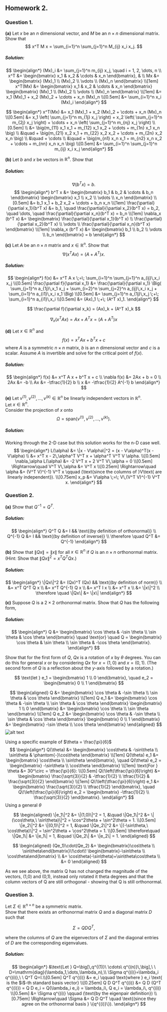 ## Homework 2. 

### Question 1. 

**(a)** Let $x$ be an $n$ dimensional vector, and $M$ be an $n \times n$ dimensional matrix. Show that 
$$
x^T M x = \sum_{i=1}^n \sum_{j=1}^n M_{ij} x_i x_j.
$$  

##### Solution:
$$
\begin{align*}
(Mx)_i &= \sum_{j=1}^n m_{ij} x_j, \quad i = 1, 2, \dots, n \\
x^T &= 
\begin{bmatrix}
x_1 & x_2 & \cdots & x_n
\end{bmatrix}, & \\ 
Mx &=
\begin{bmatrix}
(Mx)_1 \\
(Mx)_2 \\
\vdots \\
(Mx)_n
\end{bmatrix} \\[1em]
x^T(Mx) &= 
\begin{bmatrix}
x_1 & x_2 & \cdots & x_n
\end{bmatrix}
\begin{bmatrix}
(Mx)_1 \\
(Mx)_2 \\
\vdots \\
(Mx)_n
\end{bmatrix} \\[1em]
&= x_1 (Mx)_1 + x_2 (Mx)_2 + \cdots + x_n (Mx)_n \\[0.5em]
&= \sum_{i=1}^n x_i (Mx)_i
\end{align*}
$$

$$
\begin{align*}
x^T(Mx) &= x_1 (Mx)_1 + x_2 (Mx)_2 + \cdots + x_n (Mx)_n \\[0.5em]
&= x_1 \left( \sum_{j=1}^n m_{1j} x_j \right) + x_2 \left( \sum_{j=1}^n m_{2j} x_j \right) + \cdots + x_n \left( \sum_{j=1}^n m_{nj} x_j \right) \\[0.5em] \\
&= \big(m_{11} x_1 x_1 + m_{12} x_1 x_2 + \cdots + m_{1n} x_1 x_n \big) \\ 
&\quad + \big(m_{21} x_2 x_1 + m_{22} x_2 x_2 + \cdots + m_{2n} x_2 x_n \big) \\
&\quad + \cdots \\
&\quad + \big(m_{n1} x_n x_1 + m_{n2} x_n x_2 + \cdots + m_{nn} x_n x_n \big) \\[0.5em]
&= \sum_{i=1}^n \sum_{j=1}^n m_{ij} x_i x_j
\end{align*}
$$
<div style="page-break-after: always;"></div>

**(b)** Let $b$ and $x$ be vectors in $\mathbb{R}^n$. Show that 

##### Solution:
$$
\nabla (b^T x) = b.
$$
$$
\begin{align*}
b^T x &= 
\begin{bmatrix}
b_1 & b_2 & \cdots & b_n
\end{bmatrix}
\begin{bmatrix}
x_1 \\
x_2 \\
\vdots \\
x_n
\end{bmatrix} \\[0.5em]
&= b_1 x_1 + b_2 x_2 + \cdots + b_n x_n \\[1em]
\frac{\partial}{\partial x_1}(b^T x) &= b_1, \quad 
\frac{\partial}{\partial x_2}(b^T x) = b_2, \quad \dots, \quad
\frac{\partial}{\partial x_n}(b^T x) = b_n \\[1em]
\nabla_x (b^T x) &=
\begin{bmatrix}
\frac{\partial}{\partial x_1}(b^T x) \\
\frac{\partial}{\partial x_2}(b^T x) \\
\vdots \\
\frac{\partial}{\partial x_n}(b^T x)
\end{bmatrix} \\[1em]
\nabla_x (b^T x) &= 
\begin{bmatrix}
b_1 \\
b_2 \\
\vdots \\
b_n
\end{bmatrix} 
= b
\end{align*}
$$

**(c)** Let $A$ be an $n \times n$ matrix and $x \in \mathbb{R}^n$.  Show that 
$$
\nabla (x^T A x) = (A + A^T)x.
$$  

##### Solution:
$$
\begin{align*}
f(x) &= x^T A x \;=\; \sum_{i=1}^n \sum_{j=1}^n a_{ij}\,x_i x_j \\[0.5em]
\frac{\partial f}{\partial x_1}
&= \frac{\partial}{\partial x_1}
   \Big( \sum_{j=1}^n a_{1j}\,x_1 x_j 
        + \sum_{i=2}^n \sum_{j=2}^n a_{ij}\,x_i x_j
        + \sum_{i=1}^n a_{i1}\,x_i x_1 \Big) \\[0.5em]
&= \sum_{j=1}^n a_{1j}\,x_j \;+\; \sum_{i=1}^n a_{i1}\,x_i \\[0.5em]
&= (Ax)_1 \;+\; (A^T x)_1.
\end{align*}
$$

$$
\frac{\partial f}{\partial x_k} = (Ax)_k + (A^T x)_k
$$

$$
\nabla_x \big(x^T A x\big) = Ax + A^T x = (A + A^T)x
$$
<div style="page-break-after: always;"></div>


**(d)** Let $x \in \mathbb{R}^n$ and 
$$
f(x) = x^T A x + b^T x + c
$$ 
where $A$ is a symmetric $n \times n$ matrix, $b$ is an $n$ dimensional vector and $c$ is a scalar.   Assume $A$ is invertible and solve for the critical point of $f(x)$.  

##### Solution:
$$
\begin{align*}
f(x) &= x^T A x + b^T x + c \\
\nabla f(x) &= 2Ax + b = 0 \\
2Ax &= -b \\
Ax &= -\tfrac{1}{2} b \\
x &= -\tfrac{1}{2} A^{-1} b
\end{align*}
$$

**(e)** Let $v^{(1)}, v^{(2)}, \ldots, v^{(k)} \in \mathbb{R}^n$ be linearly independent vectors in $\mathbb{R}^n$.  
Let $x \in \mathbb{R}^n$.  
Consider the projection of $x$ onto  
$$
\Omega = \text{span}(v^{(1)}, v^{(2)}, \ldots, v^{(k)}).
$$
##### Solution: 
Working through the 2-D case but this solution works for the n-D case well. 
$$
\begin{align*}
L(\alpha) &= \|x - V\alpha\|^2 
= (x - V\alpha)^T(x - V\alpha) \\
&= x^T x - 2\,\alpha^T V^T x + \alpha^T V^T V \alpha. \\[0.5em]
\nabla_\alpha L(\alpha) &= -2 V^T x + 2 V^T V\,\alpha = 0 \\[0.5em]
\Rightarrow\quad V^T V\,\alpha &= V^T x \\[0.25em]
\Rightarrow\quad \alpha &= (V^T V)^{-1} V^T x \qquad (\text{since the columns of }V\text{ are linearly independent}). \\[0.75em]
x_p &= V\alpha \;=\; V\,(V^T V)^{-1} V^T x.
\end{align*}
$$

<div style="page-break-after: always;"></div>

### Question 2. 
**(a)** Show that $Q^{-1} = Q^T$.

##### Solution: 
$$
\begin{align*}
Q^T Q &= I && \text{(by definition of orthonormal)} \\
Q^{-1} Q &= I && \text{(by definition of inverse)} \\
\therefore \quad Q^T &= Q^{-1}
\end{align*}
$$


**(b)** Show that $\|Qx\| = \|x\|$ for all $x \in \mathbb{R}^n$ if $Q$ is an $n \times n$ orthonormal matrix.(Hint: Show that $\|Qx\|^2 = x^T Q^T Q x$.)
##### Solution:
$$
\begin{align*}
\|Qx\|^2 &= (Qx)^T (Qx) && \text{(by definition of norm)} \\
&= x^T Q^T Q x \\
&= x^T Q^{-1} Q x \\
&= x^T I x \\
&= x^T x \\
&= \|x\|^2 \\
\therefore \quad \|Qx\| &= \|x\|
\end{align*}
$$

<div style="page-break-after: always;"></div>

**(c)** Suppose $Q$ is a $2 \times 2$ orthonormal matrix. Show that $Q$ has the following form,
##### Solution:
$$
\begin{align*}
Q &= 
\begin{bmatrix}
\cos \theta & -\sin \theta \\
\sin \theta & \cos \theta
\end{bmatrix}
\quad \text{or} \quad
Q =
\begin{bmatrix}
\cos \theta & \sin \theta \\
\sin \theta & -\cos \theta
\end{bmatrix}.
\end{align*}
$$

Show that for the first form of $Q$, $Qx$ is a rotation of $x$ by $\theta$ degrees. You can do this for general $x$ or by considering $Qx$ for $x = (1,0)$ and $x = (0,1)$. (The second form of $Q$ is a reflection about the $y$-axis followed by a rotation.)

$$
\text{let } e_1 =
\begin{bmatrix}
1 \\ 0
\end{bmatrix}, \quad
e_2 =
\begin{bmatrix}
0 \\ 1
\end{bmatrix}
$$


$$
\begin{aligned}
Q &= 
\begin{bmatrix}
\cos \theta & -\sin \theta \\
\sin \theta & \cos \theta
\end{bmatrix} \\[1em]
Q e_1 &= 
\begin{bmatrix}
\cos \theta & -\sin \theta \\
\sin \theta & \cos \theta
\end{bmatrix}
\begin{bmatrix}
1 \\ 0
\end{bmatrix}
&=
\begin{bmatrix}
\cos \theta \\ \sin \theta
\end{bmatrix} \\[1em]
Q e_2 &=
\begin{bmatrix}
\cos \theta & -\sin \theta \\
\sin \theta & \cos \theta
\end{bmatrix}
\begin{bmatrix}
0 \\ 1
\end{bmatrix}
&=
\begin{bmatrix}
-\sin \theta \\ \cos \theta
\end{bmatrix}
\end{aligned}
$$
![alt text](image-1.png)
<div style="page-break-after: always;"></div>

Using a specific example of $\theta = \frac{\pi}{6}$
$$
\begin{align*}
Q(\theta) &= 
\begin{bmatrix}
\cos\theta & -\sin\theta \\
\sin\theta & \phantom{-}\cos\theta
\end{bmatrix} \\[1em]
Q(\theta) e_1 &= 
\begin{bmatrix}
\cos\theta \\
\sin\theta
\end{bmatrix},
\quad
Q(\theta) e_2 =
\begin{bmatrix}
-\sin\theta \\
\cos\theta
\end{bmatrix} \\[1em]
\text{For } \theta &= 30^\circ = \tfrac{\pi}{6}: \\[0.5em]
Q\!\left(\tfrac{\pi}{6}\right) &=
\begin{bmatrix}
\frac{\sqrt{3}}{2} & -\tfrac{1}{2} \\
\tfrac{1}{2} & \frac{\sqrt{3}}{2}
\end{bmatrix} \\[1em]
Q\!\left(\tfrac{\pi}{6}\right) e_1 &=
\begin{bmatrix}
\frac{\sqrt{3}}{2} \\
\tfrac{1}{2}
\end{bmatrix},
\quad
Q\!\left(\tfrac{\pi}{6}\right) e_2 =
\begin{bmatrix}
-\tfrac{1}{2} \\
\frac{\sqrt{3}}{2}
\end{bmatrix}.
\end{align*}
$$
Using a general $\theta$

$$
\begin{aligned}
\|e_1\|^2 &= \|(1,0)\|^2 = 1, 
&\quad \|Qe_1\|^2 &= \|(\cos\theta,\ \sin\theta)\|^2 = \cos^2\theta + \sin^2\theta = 1. \\[0.5em]
\|e_2\|^2 &= \|(0,1)\|^2 = 1, 
&\quad \|Qe_2\|^2 &= \|(-\sin\theta,\ \cos\theta)\|^2 = \sin^2\theta + \cos^2\theta = 1. \\[0.5em]
\therefore\quad \|Qe_1\| &= \|e_1\| = 1, 
&\quad \|Qe_2\| &= \|e_2\| = 1.
\end{aligned}
$$

$$
\begin{aligned}
(Qe_1)\cdot(Qe_2)
&= \begin{bmatrix}\cos\theta \\ \sin\theta\end{bmatrix}\!\cdot\!
   \begin{bmatrix}-\sin\theta \\ \cos\theta\end{bmatrix} \\
&= \cos\theta(-\sin\theta)+\sin\theta\cos\theta \\
&= 0
\end{aligned}
$$

As we see above, the matrix Q has not changed the magnitude of the vectors, (1,0) and (0,1), instead only rotated it theta degrees and that the column vectors of Q are still orthogonal - showing that Q is still orthonormal. 
<div style="page-break-after: always;"></div>

### Question 3.
Let $\Sigma \in \mathbb{R}^{n \times n}$ be a symmetric matrix.  
Show that there exists an orthonormal matrix $Q$ and a diagonal matrix $D$ such that  

$$
\Sigma = Q D Q^T,
$$

where the columns of $Q$ are the eigenvectors of $\Sigma$ and the diagonal entries of $D$ are the corresponding eigenvalues.

##### Solution:
$$
\begin{align*}
&\text{Let } Q=\big[\,q^{(1)}\ \cdots\ q^{(n)}\,\big],\ \ D=\mathrm{diag}(\lambda_1,\dots,\lambda_n),\\ 
\Sigma q^{(i)}=\lambda_i q^{(i)},\ \ Q^T Q=I.\\[0.5em]
Q^T q^{(i)} &= e_i \qquad \text{where } e_i \text{ is the $i$-th standard basis vector} \\[0.25em]
Q D Q^T q^{(i)} &= Q D (Q^T q^{(i)}) = Q D e_i = Q(\lambda_i e_i) = \lambda_i\, Q e_i = \lambda_i\, q^{(i)} \\[0.5em]
&= \Sigma q^{(i)} \qquad (\text{by the eigenpair definition}) \\[0.75em]
\Rightarrow\quad \Sigma &= Q D Q^T \quad \text{(since they agree on the orthonormal basis } \{q^{(i)}\}).
\end{align*}
$$
